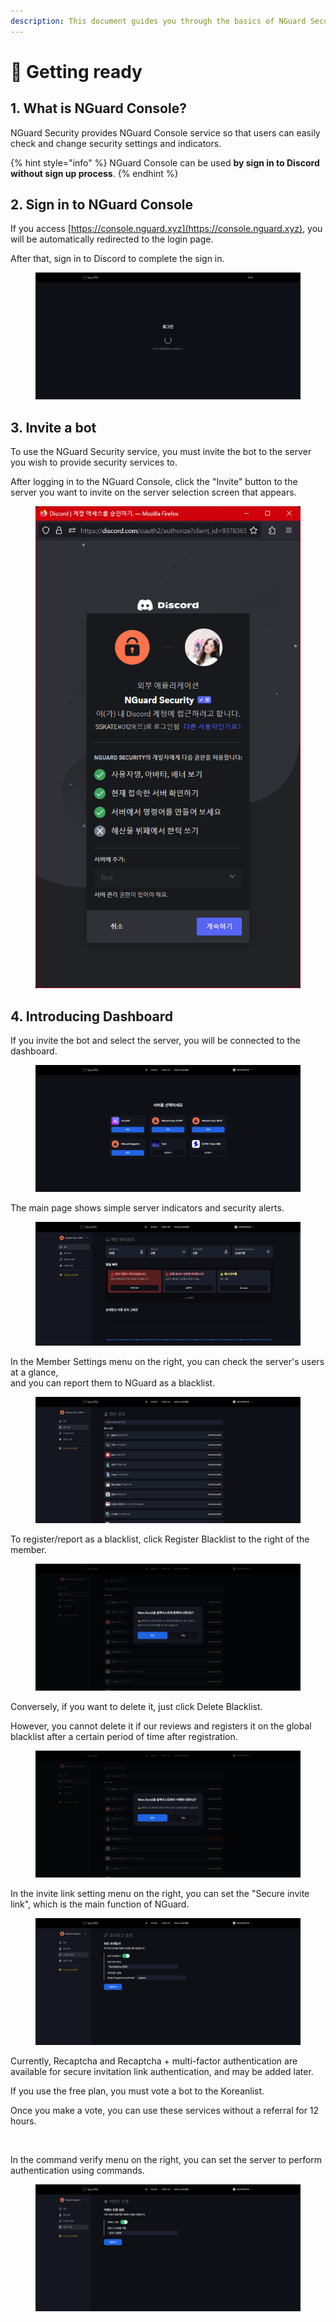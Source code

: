 ```yaml
---
description: This document guides you through the basics of NGuard Security service.
---
```


# 🛫 Getting ready

## 1. What is NGuard Console?

NGuard Security provides NGuard Console service so that users can easily check and change security settings and indicators.

{% hint style="info" %}
NGuard Console can be used **by sign in to Discord without sign up process**.
{% endhint %}

## 2. Sign in to NGuard Console

If you access [https://console.nguard.xyz](https://console.nguard.xyz), you will be automatically redirected to the login page.

After that, sign in to Discord to complete the sign in.

<figure><img src="../.gitbook/assets/prepare-login.png" alt=""><figcaption></figcaption></figure>

## 3. Invite a bot

To use the NGuard Security service, you must invite the bot to the server you wish to provide security services to.

After logging in to the NGuard Console, click the "Invite" button to the server you want to invite on the server selection screen that appears.

<figure><img src="../.gitbook/assets/prepare-bot-invite.png" alt=""><figcaption></figcaption></figure>

## 4. Introducing Dashboard

If you invite the bot and select the server, you will be connected to the dashboard.

<figure><img src="../.gitbook/assets/prepare-servers.png" alt=""><figcaption></figcaption></figure>

The main page shows simple server indicators and security alerts.

<figure><img src="../.gitbook/assets/prepare-main.png" alt=""><figcaption></figcaption></figure>

In the Member Settings menu on the right, you can check the server's users at a glance,\
and you can report them to NGuard as a blacklist.

<figure><img src="../.gitbook/assets/prepare-members.png" alt=""><figcaption></figcaption></figure>

To register/report as a blacklist, click Register Blacklist to the right of the member.

<figure><img src="../.gitbook/assets/prepare-members-addblack.png" alt=""><figcaption></figcaption></figure>

Conversely, if you want to delete it, just click Delete Blacklist.

However, you cannot delete it if our reviews and registers it on the global blacklist after a certain period of time after registration.

<figure><img src="../.gitbook/assets/prepare-members-delblack.png" alt=""><figcaption></figcaption></figure>

In the invite link setting menu on the right, you can set the "Secure invite link", which is the main function of NGuard.

<figure><img src="../.gitbook/assets/prepare-invite.png" alt=""><figcaption></figcaption></figure>

Currently, Recaptcha and Recaptcha + multi-factor authentication are available for secure invitation link authentication, and may be added later.

If you use the free plan, you must vote a bot to the Koreanlist.

Once you make a vote, you can use these services without a referral for 12 hours.

<figure><img src="../.gitbook/assets/prepare-invite-koeanbots.png" alt=""><figcaption></figcaption></figure>



In the command verify menu on the right, you can set the server to perform authentication using commands.

<figure><img src="../.gitbook/assets/prepare-verify.png" alt=""><figcaption></figcaption></figure>

